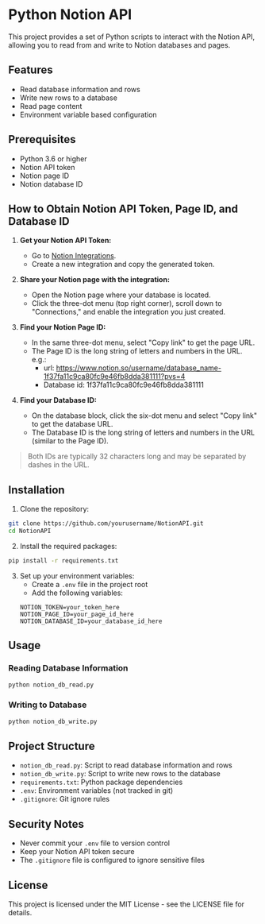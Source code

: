 # Python Notion API

This project provides a set of Python scripts to interact with the Notion API, allowing you to read from and write to Notion databases and pages.

## Features

- Read database information and rows
- Write new rows to a database
- Read page content
- Environment variable based configuration

## Prerequisites

- Python 3.6 or higher
- Notion API token
- Notion page ID
- Notion database ID

## How to Obtain Notion API Token, Page ID, and Database ID

1. **Get your Notion API Token:**
   - Go to [Notion Integrations](https://www.notion.so/profile/integrations).
   - Create a new integration and copy the generated token.

2. **Share your Notion page with the integration:**
   - Open the Notion page where your database is located.
   - Click the three-dot menu (top right corner), scroll down to "Connections," and enable the integration you just created.

3. **Find your Notion Page ID:**
   - In the same three-dot menu, select "Copy link" to get the page URL.
   - The Page ID is the long string of letters and numbers in the URL. e.g.:
      - url: https://www.notion.so/username/database_name-1f37fa11c9ca80fc9e46fb8dda381111?pvs=4
      - Database id: 1f37fa11c9ca80fc9e46fb8dda381111

4. **Find your Database ID:**
   - On the database block, click the six-dot menu and select "Copy link" to get the database URL.
   - The Database ID is the long string of letters and numbers in the URL (similar to the Page ID).

> Both IDs are typically 32 characters long and may be separated by dashes in the URL.

## Installation

1. Clone the repository:
```bash
git clone https://github.com/yourusername/NotionAPI.git
cd NotionAPI
```

2. Install the required packages:
```bash
pip install -r requirements.txt
```

3. Set up your environment variables:
   - Create a `.env` file in the project root
   - Add the following variables:
   ```
   NOTION_TOKEN=your_token_here
   NOTION_PAGE_ID=your_page_id_here
   NOTION_DATABASE_ID=your_database_id_here
   ```

## Usage

### Reading Database Information
```bash
python notion_db_read.py
```

### Writing to Database
```bash
python notion_db_write.py
```

## Project Structure

- `notion_db_read.py`: Script to read database information and rows
- `notion_db_write.py`: Script to write new rows to the database
- `requirements.txt`: Python package dependencies
- `.env`: Environment variables (not tracked in git)
- `.gitignore`: Git ignore rules

## Security Notes

- Never commit your `.env` file to version control
- Keep your Notion API token secure
- The `.gitignore` file is configured to ignore sensitive files

## License

This project is licensed under the MIT License - see the LICENSE file for details. 